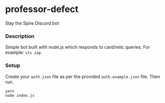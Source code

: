 # professor-defect
Slay the Spire Discord bot

### Description
Simple bot built with node.js which responds to card/relic queries. For example: `sts zap`

### Setup
Create your `auth.json` file as per the provided `auth.example.json` file. Then run:
```
yarn
node index.js
```
